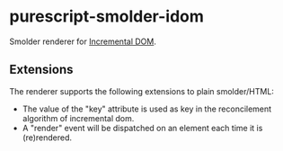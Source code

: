 # purescript-smolder-idom

Smolder renderer for [Incremental DOM](https://github.com/google/incremental-dom).

## Extensions

The renderer supports the following extensions to plain smolder/HTML:

* The value of the "key" attribute is used as key in the reconcilement algorithm of incremental dom.
* A "render" event will be dispatched on an element each time it is (re)rendered.
